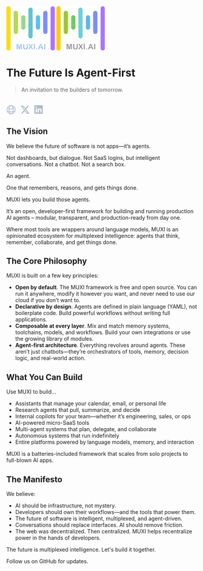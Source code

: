 <img alt="muxi.ai" width="128" src="./avatar-on-dark.webp#gh-dark-mode-only">
<img alt="muxi.ai" width="128" src="./avatar-on-light.webp#gh-light-mode-only">

# The Future Is Agent-First

> An invitation to the builders of tomorrow.

<p><br>
  <a href="https://muxi.ai"><img height="25" src="icons/website.svg" alt="Website" title="Website"></a>
  &nbsp;
   <a href="https://twitter.com/muxi_ai"><img height="25" src="icons/x.svg" alt="X/Twitter" title="X/Twitter"></a>
  &nbsp;
  <a href="https://www.linkedin.com/company/muxi-ai/"><img height="26" src="icons/linkedin.svg" alt="LinkedIn" title="LinkedIn"></a>
</p>

## The Vision

We believe the future of software is not apps—it’s agents.

Not dashboards, but dialogue.
Not SaaS logins, but intelligent conversations.
Not a chatbot. Not a search box.

An agent.

One that remembers, reasons, and gets things done.

MUXI lets you build those agents.

It’s an open, developer-first framework for building and running production AI agents – modular, transparent, and production-ready from day one.

Where most tools are wrappers around language models, MUXI is an opinionated ecosystem for multiplexed intelligence: agents that think, remember, collaborate, and get things done.

## The Core Philosophy

MUXI is built on a few key principles:

- **Open by default**. The MUXI framework is free and open source. You can run it anywhere, modify it however you want, and never need to use our cloud if you don’t want to.
- **Declarative by design**. Agents are defined in plain language (YAML), not boilerplate code. Build powerful workflows without writing full applications.
- **Composable at every layer**. Mix and match memory systems, toolchains, models, and workflows. Build your own integrations or use the growing library of modules.
- **Agent-first architecture**. Everything revolves around agents. These aren’t just chatbots—they’re orchestrators of tools, memory, decision logic, and real-world action.

## What You Can Build

Use MUXI to build...

- Assistants that manage your calendar, email, or personal life
- Research agents that pull, summarize, and decide
- Internal copilots for your team—whether it’s engineering, sales, or ops
- AI-powered micro-SaaS tools
- Multi-agent systems that plan, delegate, and collaborate
- Autonomous systems that run indefinitely
- Entire platforms powered by language models, memory, and interaction

MUXI is a batteries-included framework that scales from solo projects to full-blown AI apps.

## The Manifesto

We believe:

- AI should be infrastructure, not mystery.
- Developers should own their workflows—and the tools that power them.
- The future of software is intelligent, multiplexed, and agent-driven.
- Conversations should replace interfaces. AI should remove friction.
- The web was decentralized. Then centralized. MUXI helps recentralize power in the hands of developers.

The future is multiplexed intelligence.
Let's build it together.

Follow us on GitHub for updates.
